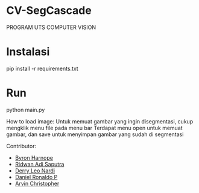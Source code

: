 # CV-SegCascade
PROGRAM UTS COMPUTER VISION

# Instalasi
pip install -r requirements.txt

# Run
python main.py

How to load image:
Untuk memuat gambar yang ingin disegmentasi, cukup mengklik menu file pada menu bar
Terdapat menu open untuk memuat gambar, dan save untuk menyimpan gambar yang sudah di segmentasi

Contributor:
- [Byron Harnope](github.com/nopby)
- [Ridwan Adi Saputra](mailto:s32180061@student.ubm.ac.id)
- [Derry Leo Nardi](github.com/Realch)
- [Daniel Ronaldo P](https://github.com/NRZero1)
- [Arvin Christopher](github.com/arvinchr)

